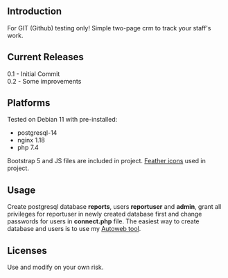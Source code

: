 ## Introduction
For GIT (Github) testing only! Simple two-page crm to track your staff's work.
## Current Releases
0.1 - Initial Commit <br />
0.2 - Some improvements <br />
## Platforms
Tested on Debian 11 with pre-installed:
- postgresql-14
- nginx 1.18
- php 7.4 <br />

Bootstrap 5 and JS files are included in project.
[Feather icons](https://feathericons.com/) used in project.
## Usage
Create postgresql database **reports**, users **reportuser** and **admin**, grant all privileges for reportuser in newly created database first and change passwords for users in **connect.php** file.
The easiest way to create database and users is to use my [Autoweb tool](https://github.com/dardepin/autoweb).
## Licenses
Use and modify on your own risk.